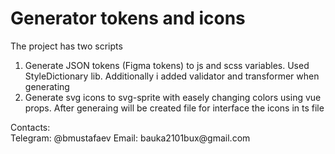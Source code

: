 # Generator tokens and icons
The project has two scripts 
1. Generate JSON tokens (Figma tokens) to js and scss variables. Used StyleDictionary lib. Additionally i added validator and transformer when generating
2. Generate svg icons to svg-sprite with easely changing colors using vue props. After generaing will be created file for interface the icons in ts file

<div>Contacts: </div>
Telegram: @bmustafaev 
Email: bauka2101bux@gmail.com